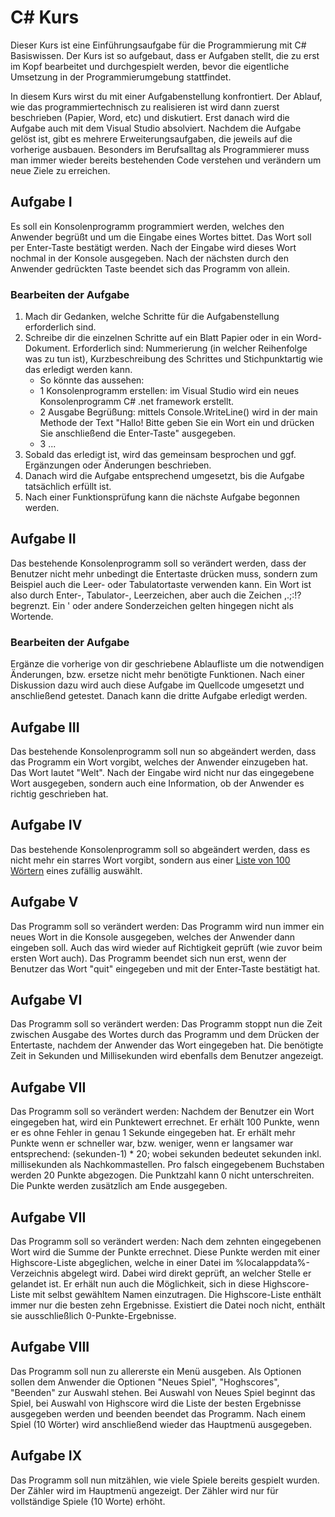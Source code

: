 # C# Kurs
Dieser Kurs ist eine Einführungsaufgabe für die Programmierung mit C# Basiswissen. Der Kurs ist so aufgebaut, dass er Aufgaben stellt, die zu erst im Kopf bearbeitet und durchgespielt werden, bevor die eigentliche Umsetzung in der Programmierumgebung stattfindet. 

In diesem Kurs wirst du mit einer Aufgabenstellung konfrontiert. Der Ablauf, wie das programmiertechnisch zu realisieren ist wird dann zuerst beschrieben (Papier, Word, etc) und diskutiert. Erst danach wird die Aufgabe auch mit dem Visual Studio absolviert. Nachdem die Aufgabe gelöst ist, gibt es mehrere Erweiterungsaufgaben, die jeweils auf die vorherige ausbauen. Besonders im Berufsalltag als Programmierer muss man immer wieder bereits bestehenden Code verstehen und verändern um neue Ziele zu erreichen.

## Aufgabe I
Es soll ein Konsolenprogramm programmiert werden, welches den Anwender begrüßt und um die Eingabe eines Wortes bittet. Das Wort soll per Enter-Taste bestätigt werden. Nach der Eingabe wird dieses Wort nochmal in der Konsole ausgegeben. Nach der nächsten durch den Anwender gedrückten Taste beendet sich das Programm von allein.

### Bearbeiten der Aufgabe
1. Mach dir Gedanken, welche Schritte für die Aufgabenstellung erforderlich sind.
2. Schreibe dir die einzelnen Schritte auf ein Blatt Papier oder in ein Word-Dokument. Erforderlich sind: Nummerierung (in welcher Reihenfolge was zu tun ist), Kurzbeschreibung des Schrittes und Stichpunktartig wie das erledigt werden kann. 
   - So könnte das aussehen:
   - 1 Konsolenprogramm erstellen: im Visual Studio wird ein neues Konsolenprogramm C# .net framework erstellt.
   - 2 Ausgabe Begrüßung: mittels Console.WriteLine() wird in der main Methode der Text "Hallo! Bitte geben Sie ein Wort ein und drücken Sie anschließend die Enter-Taste" ausgegeben.
   - 3 ...
3. Sobald das erledigt ist, wird das gemeinsam besprochen und ggf. Ergänzungen oder Änderungen beschrieben.
4. Danach wird die Aufgabe entsprechend umgesetzt, bis die Aufgabe tatsächlich erfüllt ist.
5. Nach einer Funktionsprüfung kann die nächste Aufgabe begonnen werden.

## Aufgabe II
Das bestehende Konsolenprogramm soll so verändert werden, dass der Benutzer nicht mehr unbedingt die Entertaste drücken muss, sondern zum Beispiel auch die Leer- oder Tabulatortaste verwenden kann. Ein Wort ist also durch Enter-, Tabulator-, Leerzeichen, aber auch die Zeichen ,.;:!? begrenzt. Ein ' oder andere Sonderzeichen gelten hingegen nicht als Wortende.

### Bearbeiten der Aufgabe
Ergänze die vorherige von dir geschriebene Ablaufliste um die notwendigen Änderungen, bzw. ersetze nicht mehr benötigte Funktionen. Nach einer Diskussion dazu wird auch diese Aufgabe im Quellcode umgesetzt und anschließend getestet. Danach kann die dritte Aufgabe erledigt werden.

## Aufgabe III
Das bestehende Konsolenprogramm soll nun so abgeändert werden, dass das Programm ein Wort vorgibt, welches der Anwender einzugeben hat. Das Wort lautet "Welt". Nach der Eingabe wird nicht nur das eingegebene Wort ausgegeben, sondern auch eine Information, ob der Anwender es richtig geschrieben hat.

## Aufgabe IV
Das bestehende Konsolenprogramm soll so abgeändert werden, dass es nicht mehr ein starres Wort vorgibt, sondern aus einer [Liste von 100 Wörtern](aufgabe-4-wortliste) eines zufällig auswählt.

## Aufgabe V
Das Programm soll so verändert werden: Das Programm wird nun immer ein neues Wort in die Konsole ausgegeben, welches der Anwender dann eingeben soll. Auch das wird wieder auf Richtigkeit geprüft (wie zuvor beim ersten Wort auch). Das Programm beendet sich nun erst, wenn der Benutzer das Wort "quit" eingegeben und mit der Enter-Taste bestätigt hat.

## Aufgabe VI
Das Programm soll so verändert werden: Das Programm stoppt nun die Zeit zwischen Ausgabe des Wortes durch das Programm und dem Drücken der Entertaste, nachdem der Anwender das Wort eingegeben hat. Die benötigte Zeit in Sekunden und Millisekunden wird ebenfalls dem Benutzer angezeigt.

## Aufgabe VII
Das Programm soll so verändert werden: Nachdem der Benutzer ein Wort eingegeben hat, wird ein Punktewert errechnet. Er erhält 100 Punkte, wenn er es ohne Fehler in genau 1 Sekunde eingegeben hat. Er erhält mehr Punkte wenn er schneller war, bzw. weniger, wenn er langsamer war entsprechend: (sekunden-1) * 20; wobei sekunden bedeutet sekunden inkl. millisekunden als Nachkommastellen. Pro falsch eingegebenem Buchstaben werden 20 Punkte abgezogen. Die Punktzahl kann 0 nicht unterschreiten. Die Punkte werden zusätzlich am Ende ausgegeben.

## Aufgabe VII
Das Programm soll so verändert werden: Nach dem zehnten eingegebenen Wort wird die Summe der Punkte errechnet. Diese Punkte werden mit einer Highscore-Liste abgeglichen, welche in einer Datei im %localappdata%-Verzeichnis abgelegt wird. Dabei wird direkt geprüft, an welcher Stelle er gelandet ist. Er erhält nun auch die Möglichkeit, sich in diese Highscore-Liste mit selbst gewähltem Namen einzutragen. Die Highscore-Liste enthält immer nur die besten zehn Ergebnisse. Existiert die Datei noch nicht, enthält sie ausschließlich 0-Punkte-Ergebnisse.

## Aufgabe VIII 
Das Programm soll nun zu allererste ein Menü ausgeben. Als Optionen sollen dem Anwender die Optionen "Neues Spiel", "Hoghscores", "Beenden" zur Auswahl stehen. Bei Auswahl von Neues Spiel beginnt das Spiel, bei Auswahl von Highscore wird die Liste der besten Ergebnisse ausgegeben werden und beenden beendet das Programm. Nach einem Spiel (10 Wörter) wird anschließend wieder das Hauptmenü ausgegeben.

## Aufgabe IX
Das Programm soll nun mitzählen, wie viele Spiele bereits gespielt wurden. Der Zähler wird im Hauptmenü angezeigt. Der Zähler wird nur für vollständige Spiele (10 Worte) erhöht. 


